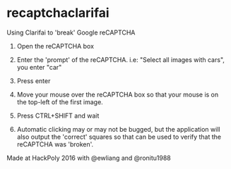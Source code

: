 # recaptchaclarifai
Using Clarifai to 'break' Google reCAPTCHA

1. Open the reCAPTCHA box

2. Enter the 'prompt' of the reCAPTCHA. i.e: "Select all images with cars", you enter "car"

3. Press enter

4. Move your mouse over the reCAPTCHA box so that your mouse is on the top-left of the first image.

5. Press CTRL+SHIFT and wait

6. Automatic clicking may or may not be bugged, but the application will also output the 'correct' squares so that can be used to verify that the reCAPTCHA was 'broken'.

Made at HackPoly 2016 with @ewliang and @ronitu1988
